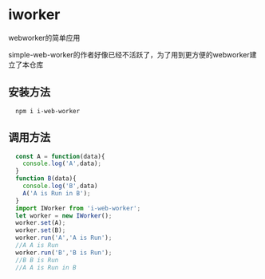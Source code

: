 # iworker
webworker的简单应用

simple-web-worker的作者好像已经不活跃了，为了用到更方便的webworker建立了本仓库

## 安装方法
```
  npm i i-web-worker
```
## 调用方法
```javascript
  const A = function(data){
    console.log('A',data);
  }
  function B(data){
    console.log('B',data)
    A('A is Run in B');
  }
  import IWorker from 'i-web-worker';
  let worker = new IWorker();
  worker.set(A);
  worker.set(B);
  worker.run('A','A is Run');
  //A A is Run
  worker.run('B','B is Run');
  //B B is Run
  //A A is Run in B
```
